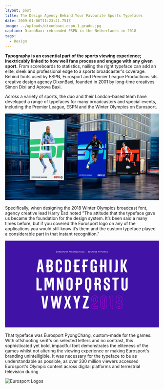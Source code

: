 ```yaml
---
layout: post
title: The Design Agency Behind Your Favourite Sports Typefaces
date: 2009-01-06T11:23:21.751Z
image: ../uploads/dixonbaxi_espn_1_grade.jpg
caption: DixonBaxi rebranded ESPN in the Netherlands in 2018
tags:
  - Design
---
```

**Typography is an essential part of the sports viewing experience; inextricably linked to how well fans process and engage with any given sport.** From scoreboards to statistics, nailing the right typeface can add an elite, sleek and professional edge to a sports broadcaster's coverage. Behind fonts used by ESPN, Eurosport and Premier League Productions sits creative design agency DixonBaxi, founded in 2001 by long-time creatives Simon Dixi and Aprova Baxi.

Across a variety of sports, the duo and their London-based team have developed a range of typefaces for many broadcasters and special events, including the Premier League, ESPN and the Winter Olympics on Eurosport. 

![Bus Billboards](../uploads/dixonbaxi_espn_1_grade.jpg)

Specifically, when designing the 2018 Winter Olympics broadcast font, agency creative lead Harry Ead noted "The attitude that the typeface gave us became the foundation for the design system. It’s been said a many times before, but if you covered the Eurosport logo on any of the applications you would still know it’s them and the custom typeface played a considerable part in that instant recognition."

![Eurosport PyongChang font](../uploads/dixonbaxi_es_pc_2018_19.jpg)

That typeface was Eurosport PyongChang, custom-made for the games. With offshooting serif's on selected letters and no contrast, this sophisticated yet bold, impactful font demonstrates the eliteness of the games whilst not altering the viewing experience or making Eurosport's branding unintelligible. It was necessary for the typeface to be as understandable as possible, as over 330 million viewers accessed Eurosport's Olympic content across digital platforms and terrestrial television during 

![Eurosport Logos](../uploads/dixonbaxi_ac_milan_24.jpg)